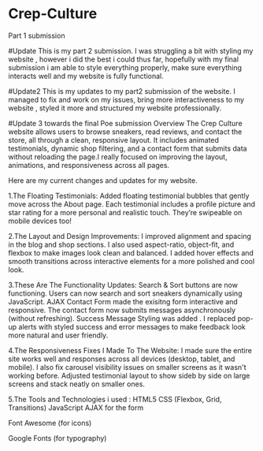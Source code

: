 # Crep-Culture
Part 1 submission


#Update
This is my part 2 submission. I was struggling a bit with styling my website , however i did the best i could thus far, hopefully with my final submission i am able to style everything properly, make sure everything interacts well and my website is fully functional.


#Update2
This is my updates to my part2 submission of the website. I managed to fix and work on my issues, bring more interactiveness to my website , styled it more and structured my website professionally.

#Update 3 towards the final Poe submission
Overview
The Crep Culture website allows users to browse sneakers, read reviews, and contact the store,  all through a clean, responsive layout.
It includes animated testimonials, dynamic shop filtering, and a contact form that submits data without reloading the page.I really focused on improving the layout, animations, and responsiveness across all pages.

Here are my current changes and updates for my website. 

1.The Floating Testimonials:
Added floating testimonial bubbles that gently move across the About page.
Each testimonial includes a profile picture and star rating for a more personal and realistic touch.
They’re swipeable on mobile devices too!

2.The Layout and Design Improvements:
I improved alignment and spacing in the blog and shop sections.
I also used aspect-ratio, object-fit, and flexbox to make images look clean and balanced.
I added hover effects and smooth transitions across interactive elements for a more polished and cool look.

3.These Are The Functionality Updates:
Search & Sort buttons are now functioning. Users can now search and sort sneakers dynamically using JavaScript.
AJAX Contact Form made the exisitng form interactive and responsive. The contact form now submits messages asynchronously (without refreshing).
Success Message Styling was added . I replaced pop-up alerts with styled success and error messages to make feedback look more natural and user friendly.

4.The Responsiveness Fixes I Made To The Website:
I made sure the entire site works well and responses across all devices (desktop, tablet, and mobile).
I also fix carousel visibility issues on smaller screens as it wasn't working before.
Adjusted testimonial layout to show sideb by side on large screens and stack neatly on smaller ones.

5.The Tools and Technologies i used :
HTML5
CSS (Flexbox, Grid, Transitions)
JavaScript
AJAX for the form

Font Awesome (for icons)

Google Fonts (for typography)
